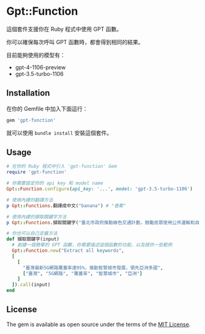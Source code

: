 # Gpt::Function

這個套件支援你在 Ruby 程式中使用 GPT 函數。

你可以確保每次呼叫 GPT 函數時，都會得到相同的結果。

目前能夠使用的模型有：

- gpt-4-1106-preview
- gpt-3.5-turbo-1106


## Installation

在你的 Gemfile 中加入下面這行：

```ruby
gem 'gpt-function'
```

就可以使用 `bundle install` 安裝這個套件。

## Usage

```ruby
# 在你的 Ruby 程式中引入 'gpt-function' Gem
require 'gpt-function'

# 你需要設定你的 api key 和 model name
Gpt::Function.configure(api_key: '...', model: 'gpt-3.5-turbo-1106')

# 使用內建的翻譯方法
p Gpt::Functions.翻譯成中文("banana") # "香蕉"

# 使用內建的擷取關鍵字方法
p Gpt::Functions.擷取關鍵字("臺北市政府推動綠色交通計劃，鼓勵民眾使用公共運輸和自行車")  # ["臺北市政府", "綠色交通計劃", "民眾", "公共運輸", "自行車"]

# 你也可以自己定義方法
def 擷取關鍵字(input)
  # 創建一個簡單的 GPT 函數，你需要描述這個函數的功能，以及提供一些範例
  Gpt::Function.new("Extract all keywords",
  [
    [
      "臺灣最新5G網路覆蓋率達95%，推動智慧城市發展，領先亞洲多國",
      ["臺灣", "5G網路", "覆蓋率", "智慧城市", "亞洲"]
    ]
  ]).call(input)
end
```

## License

The gem is available as open source under the terms of the [MIT License](https://opensource.org/licenses/MIT).
